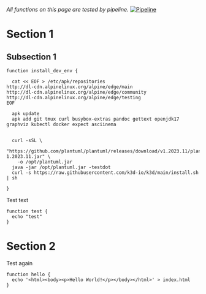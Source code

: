 _All functions on this page are tested by pipeline._
[![Pipeline](https://github.com/laughingbiscuit/seandavis.sh/actions/workflows/pipeline.yml/badge.svg)](https://github.com/laughingbiscuit/seandavis.sh/actions/workflows/pipeline.yml)

# Section 1

## Subsection 1

```
function install_dev_env {

  cat << EOF > /etc/apk/repositories
http://dl-cdn.alpinelinux.org/alpine/edge/main
http://dl-cdn.alpinelinux.org/alpine/edge/community
http://dl-cdn.alpinelinux.org/alpine/edge/testing
EOF

  apk update
  apk add git tmux curl busybox-extras pandoc gettext openjdk17 graphviz kubectl docker expect asciinema


  curl -sSL \
    "https://github.com/plantuml/plantuml/releases/download/v1.2023.11/plantuml-1.2023.11.jar" \
    -o /opt/plantuml.jar
  java -jar /opt/plantuml.jar -testdot
  curl -s https://raw.githubusercontent.com/k3d-io/k3d/main/install.sh | sh

}
```

Test text

```
function test {
  echo "test"
}
```

# Section 2

Test again

```
function hello {
  echo '<html><body><p>Hello World!</p></body></html>' > index.html
}
```
